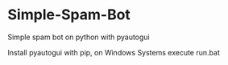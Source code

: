 # Simple-Spam-Bot
Simple spam bot on python with pyautogui

Install pyautogui with pip, on Windows Systems execute run.bat
